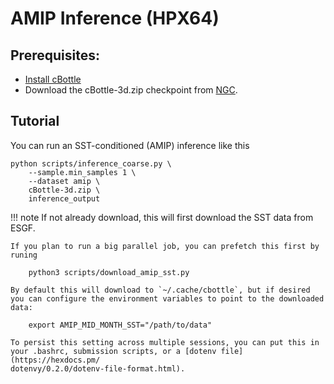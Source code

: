 # AMIP Inference (HPX64)


## Prerequisites:

- [Install cBottle](./installation.md)
- Download the cBottle-3d.zip checkpoint from [NGC](https://catalog.ngc.nvidia.com/orgs/nvidia/teams/earth-2/models/cbottle/files).


## Tutorial

You can run an SST-conditioned (AMIP) inference like this

    python scripts/inference_coarse.py \
        --sample.min_samples 1 \
        --dataset amip \
        cBottle-3d.zip \
        inference_output 

!!! note 
    If not already download, this will first download the SST data from ESGF.

    If you plan to run a big parallel job, you can prefetch this first by runing
    
        python3 scripts/download_amip_sst.py
    
    By default this will download to `~/.cache/cbottle`, but if desired you can configure the environment variables to point to the downloaded data:
    
        export AMIP_MID_MONTH_SST="/path/to/data"
    
    To persist this setting across multiple sessions, you can put this in
    your .bashrc, submission scripts, or a [dotenv file](https://hexdocs.pm/
    dotenvy/0.2.0/dotenv-file-format.html).


